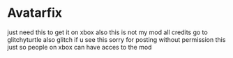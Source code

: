 # Avatarfix
just need this to get it on xbox also this is not my mod all credits go to glitchyturtle also glitch if u see this sorry for posting without permission this just so people on xbox can have acces to the mod
